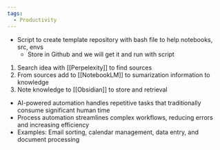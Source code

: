 ```yaml
---
tags:
  - Productivity
---
```

- Script to create template repository with bash file to help notebooks, src, envs
	- Store in Github and we will get it and run with script

1. Search idea with [[Perpelexity]] to find sources
2. From sources add to [[NotebookLM]] to sumarization information to knowledge
3. Note knowledge to [[Obsidian]] to store and retrieval

- AI-powered automation handles repetitive tasks that traditionally consume significant human time
- Process automation streamlines complex workflows, reducing errors and increasing efficiency
- Examples: Email sorting, calendar management, data entry, and document processing

